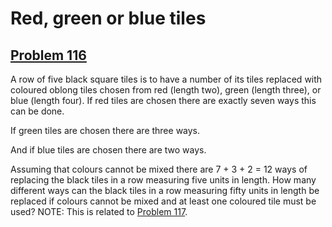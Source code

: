 # Red, green or blue tiles
## [Problem 116](https://projecteuler.net/problem=116)
A row of five black square tiles is to have a number of its tiles replaced with coloured oblong tiles chosen from red (length two), green (length three), or blue (length four).
If red tiles are chosen there are exactly seven ways this can be done.

















If green tiles are chosen there are three ways.








And if blue tiles are chosen there are two ways.






Assuming that colours cannot be mixed there are 7 + 3 + 2 = 12 ways of replacing the black tiles in a row measuring five units in length.
How many different ways can the black tiles in a row measuring fifty units in length be replaced if colours cannot be mixed and at least one coloured tile must be used?
NOTE: This is related to [Problem 117](problem=117).
